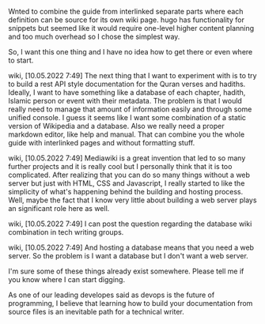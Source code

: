 
Wnted to combine the guide from interlinked separate parts where each definition can be source for its own wiki page. hugo has functionality for snippets but seemed like it would require one-level higher content planning and too much overhead so I chose the simplest way.


So, I want this one thing and I have no idea how to get there or even where to start.

wiki, [10.05.2022 7:49]
The next thing that I want to experiment with is to try to build a rest API style documentation for the Quran verses and hadiths. Ideally, I want to have something like a database of each chapter, hadith, Islamic person or event with their metadata. The problem is that I would really need to manage that amount of information easily and through some unified console. I guess it seems like I want some combination of a static version of Wikipedia and a database.
Also we really need a proper markdown editor, like help and manual. That can combine you the whole guide with interlinked pages and without formatting stuff.

wiki, [10.05.2022 7:49]
Mediawiki is a great invention that led to so many further projects and it is really cool but I personally think that it is too complicated. After realizing that you can do so many things without a web server but just with HTML, CSS and Javascript, I really started to like the simplicity of what's happening behind the building and hosting process.
Well, maybe the fact that I know very little about building a web server plays an significant role here as well.

wiki, [10.05.2022 7:49]
I can post the question regarding the database wiki combination in tech writing groups.

wiki, [10.05.2022 7:49]
And hosting a database means that you need a web server. So the problem is I want a database but I don't want a web server.

I'm sure some of these things already exist somewhere. Please tell me if you know where I can start digging.

As one of our leading developes said as devops is the future of programming, I believe that learning how to build your documentation from source files is an inevitable path for a technical writer.